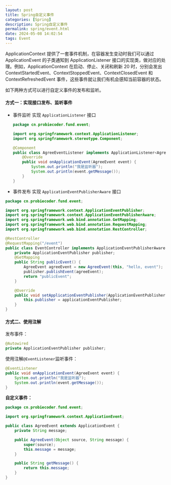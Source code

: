 ```yaml
---
layout: post
title: Spring自定义事件
categories: [Spring]
description: Spring自定义事件
permalink: spring/event.html
date: 2024-05-08 14:02:54
tags: Event
---
```

ApplicationContext 提供了一套事件机制，在容器发生变动时我们可以通过 ApplicationEvent 的子类通知到 ApplicationListener 接口的实现类，做对应的处理。例如，ApplicationContext 在启动、停止、关闭和刷新 20 时，分别会发出 ContextStartedEvent、ContextStoppedEvent、ContextClosedEvent 和 ContextRefreshedEvent 事件，这些事件就让我们有机会感知当前容器的状态。


如下两种方式可以进行自定义事件的发布和监听。



#### 方式一：实现接口发布、监听事件

* 事件监听 实现 `ApplicationListener` 接口

  ```java
  package cn.probiecoder.fund.event;
  
  import org.springframework.context.ApplicationListener;
  import org.springframework.stereotype.Component;
  
  @Component
  public class AgreeEventListener implements ApplicationListener<AgreeEvent> {
      @Override
      public void onApplicationEvent(AgreeEvent event) {
          System.out.println("我是监听器");
          System.out.println(event.getMessage());
      }
  }
  
  ```

  

* 事件发布 实现 `ApplicationEventPublisherAware` 接口

```java
package cn.probiecoder.fund.event;

import org.springframework.context.ApplicationEventPublisher;
import org.springframework.context.ApplicationEventPublisherAware;
import org.springframework.web.bind.annotation.GetMapping;
import org.springframework.web.bind.annotation.RequestMapping;
import org.springframework.web.bind.annotation.RestController;

@RestController
@RequestMapping("/event")
public class EventController implements ApplicationEventPublisherAware {
    private ApplicationEventPublisher publisher;
    @GetMapping
    public String publicEvent() {
        AgreeEvent agreeEvent = new AgreeEvent(this, "hello, event");
        publisher.publishEvent(agreeEvent);
        return "publicEvent";
    }

    @Override
    public void setApplicationEventPublisher(ApplicationEventPublisher applicationEventPublisher) {
        this.publisher = applicationEventPublisher;
    }
}

```

#### 方式二、使用注解
发布事件：
```java
@Autowired
private ApplicationEventPublisher publisher;
```

使用注解`@EventListener`监听事件：
```java
@EventListener
public void onApplicationEvent(AgreeEvent event) {
    System.out.println("我是监听器");
    System.out.println(event.getMessage());
}

```

**自定义事件：**
```java
package cn.probiecoder.fund.event;

import org.springframework.context.ApplicationEvent;

public class AgreeEvent extends ApplicationEvent {
    private String message;

    public AgreeEvent(Object source, String message) {
        super(source);
        this.message = message;
    }

    public String getMessage() {
        return this.message;
    }
}
```